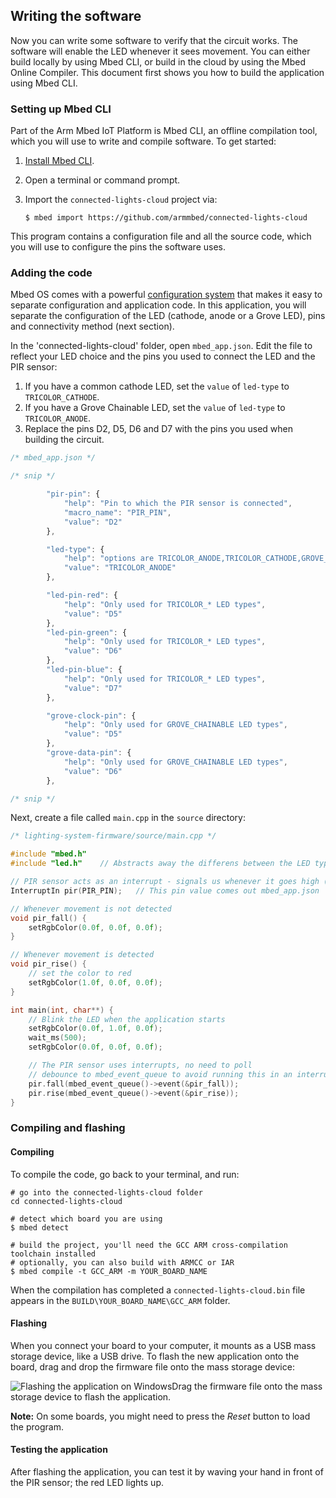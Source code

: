 ## Writing the software

Now you can write some software to verify that the circuit works. The software will enable the LED whenever it sees movement. You can either build locally by using Mbed CLI, or build in the cloud by using the Mbed Online Compiler. This document first shows you how to build the application using Mbed CLI.

### Setting up Mbed CLI

Part of the Arm Mbed IoT Platform is Mbed CLI, an offline compilation tool, which you will use to write and compile software. To get started:

1. [Install Mbed CLI](https://github.com/armmbed/mbed-cli#installation).
1. Open a terminal or command prompt.
1. Import the `connected-lights-cloud` project via:

    ```
    $ mbed import https://github.com/armmbed/connected-lights-cloud
    ```

This program contains a configuration file and all the source code, which you will use to configure the pins the software uses.

### Adding the code

Mbed OS comes with a powerful [configuration system](https://docs.mbed.com/docs/mbedmicro-api/en/latest/api/md_docs_config_system.html) that makes it easy to separate configuration and application code. In this application, you will separate the configuration of the LED (cathode, anode or a Grove LED), pins and connectivity method (next section).

In the 'connected-lights-cloud' folder, open `mbed_app.json`. Edit the file to reflect your LED choice and the pins you used to connect the LED and the PIR sensor:

1. If you have a common cathode LED, set the `value` of `led-type` to `TRICOLOR_CATHODE`.
1. If you have a Grove Chainable LED, set the `value` of `led-type` to `TRICOLOR_ANODE`.
1. Replace the pins D2, D5, D6 and D7 with the pins you used when building the circuit.

```js
/* mbed_app.json */

/* snip */

        "pir-pin": {
            "help": "Pin to which the PIR sensor is connected",
            "macro_name": "PIR_PIN",
            "value": "D2"
        },

        "led-type": {
            "help": "options are TRICOLOR_ANODE,TRICOLOR_CATHODE,GROVE_CHAINABLE",
            "value": "TRICOLOR_ANODE"
        },

        "led-pin-red": {
            "help": "Only used for TRICOLOR_* LED types",
            "value": "D5"
        },
        "led-pin-green": {
            "help": "Only used for TRICOLOR_* LED types",
            "value": "D6"
        },
        "led-pin-blue": {
            "help": "Only used for TRICOLOR_* LED types",
            "value": "D7"
        },

        "grove-clock-pin": {
            "help": "Only used for GROVE_CHAINABLE LED types",
            "value": "D5"
        },
        "grove-data-pin": {
            "help": "Only used for GROVE_CHAINABLE LED types",
            "value": "D6"
        },

/* snip */
```

Next, create a file called `main.cpp` in the `source` directory:

```cpp
/* lighting-system-firmware/source/main.cpp */

#include "mbed.h"
#include "led.h"    // Abstracts away the differens between the LED types

// PIR sensor acts as an interrupt - signals us whenever it goes high (or low)
InterruptIn pir(PIR_PIN);   // This pin value comes out mbed_app.json

// Whenever movement is not detected
void pir_fall() {
    setRgbColor(0.0f, 0.0f, 0.0f);
}

// Whenever movement is detected
void pir_rise() {
    // set the color to red
    setRgbColor(1.0f, 0.0f, 0.0f);
}

int main(int, char**) {
    // Blink the LED when the application starts
    setRgbColor(0.0f, 1.0f, 0.0f);
    wait_ms(500);
    setRgbColor(0.0f, 0.0f, 0.0f);

    // The PIR sensor uses interrupts, no need to poll
    // debounce to mbed_event_queue to avoid running this in an interrupt service routine
    pir.fall(mbed_event_queue()->event(&pir_fall));
    pir.rise(mbed_event_queue()->event(&pir_rise));
}
```

### Compiling and flashing

#### Compiling

To compile the code, go back to your terminal, and run:

```
# go into the connected-lights-cloud folder
cd connected-lights-cloud

# detect which board you are using
$ mbed detect

# build the project, you'll need the GCC ARM cross-compilation toolchain installed
# optionally, you can also build with ARMCC or IAR
$ mbed compile -t GCC_ARM -m YOUR_BOARD_NAME
```

When the compilation has completed a `connected-lights-cloud.bin` file appears in the `BUILD\YOUR_BOARD_NAME\GCC_ARM` folder.

#### Flashing

When you connect your board to your computer, it mounts as a USB mass storage device, like a USB drive. To flash the new application onto the board, drag and drop the firmware file onto the mass storage device:

<span class="images">![Flashing the application on Windows](https://s3-us-west-2.amazonaws.com/cloud-docs-images/lights8.png)<span>Drag the firmware file onto the mass storage device to flash the application.</span></span>

<span class="notes">**Note:** On some boards, you might need to press the *Reset* button to load the program.</span>

#### Testing the application

After flashing the application, you can test it by waving your hand in front of the PIR sensor; the red LED lights up.
